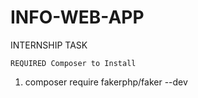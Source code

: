 # INFO-WEB-APP
INTERNSHIP TASK

    REQUIRED Composer to Install
1. composer require fakerphp/faker --dev
